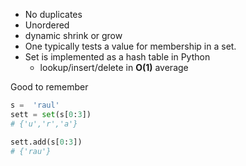 * No duplicates 
* Unordered
* dynamic shrink or grow
* One typically tests a value for membership in a set.
* Set is implemented as a hash table in Python
	* lookup/insert/delete in **O(1)** average

Good to remember 
``` python
s =  'raul'
sett = set(s[0:3])
# {'u','r','a'}

sett.add(s[0:3])
# {'rau'}
```
